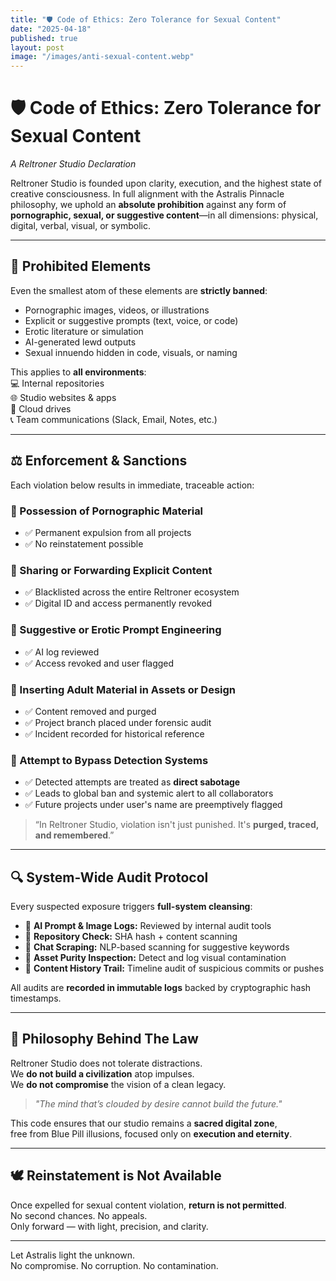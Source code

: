 ```yaml
---
title: "🛡️ Code of Ethics: Zero Tolerance for Sexual Content"
date: "2025-04-18"
published: true
layout: post
image: "/images/anti-sexual-content.webp"
---
```


# 🛡️ Code of Ethics: Zero Tolerance for Sexual Content  
_A Reltroner Studio Declaration_

Reltroner Studio is founded upon clarity, execution, and the highest state of creative consciousness. In full alignment with the Astralis Pinnacle philosophy, we uphold an **absolute prohibition** against any form of **pornographic, sexual, or suggestive content**—in all dimensions: physical, digital, verbal, visual, or symbolic.

---

## 🚫 Prohibited Elements

Even the smallest atom of these elements are **strictly banned**:

- Pornographic images, videos, or illustrations  
- Explicit or suggestive prompts (text, voice, or code)  
- Erotic literature or simulation  
- AI-generated lewd outputs  
- Sexual innuendo hidden in code, visuals, or naming  

This applies to **all environments**:  
💻 Internal repositories  
🌐 Studio websites & apps  
📁 Cloud drives  
📞 Team communications (Slack, Email, Notes, etc.)

---

## ⚖️ Enforcement & Sanctions

Each violation below results in immediate, traceable action:

### 🔴 Possession of Pornographic Material  
- ✅ Permanent expulsion from all projects  
- ✅ No reinstatement possible  

### 🔴 Sharing or Forwarding Explicit Content  
- ✅ Blacklisted across the entire Reltroner ecosystem  
- ✅ Digital ID and access permanently revoked  

### 🔴 Suggestive or Erotic Prompt Engineering  
- ✅ AI log reviewed  
- ✅ Access revoked and user flagged  

### 🔴 Inserting Adult Material in Assets or Design  
- ✅ Content removed and purged  
- ✅ Project branch placed under forensic audit  
- ✅ Incident recorded for historical reference  

### 🔴 Attempt to Bypass Detection Systems  
- ✅ Detected attempts are treated as **direct sabotage**  
- ✅ Leads to global ban and systemic alert to all collaborators  
- ✅ Future projects under user's name are preemptively flagged

> “In Reltroner Studio, violation isn't just punished. It's **purged, traced, and remembered**.”

---

## 🔍 System-Wide Audit Protocol

Every suspected exposure triggers **full-system cleansing**:

- 🔄 **AI Prompt & Image Logs:** Reviewed by internal audit tools  
- 📁 **Repository Check:** SHA hash + content scanning  
- 💬 **Chat Scraping:** NLP-based scanning for suggestive keywords  
- 🎨 **Asset Purity Inspection:** Detect and log visual contamination  
- 📜 **Content History Trail:** Timeline audit of suspicious commits or pushes  

All audits are **recorded in immutable logs** backed by cryptographic hash timestamps.

---

## 🧭 Philosophy Behind The Law

Reltroner Studio does not tolerate distractions.  
We **do not build a civilization** atop impulses.  
We **do not compromise** the vision of a clean legacy.

> _"The mind that’s clouded by desire cannot build the future."_

This code ensures that our studio remains a **sacred digital zone**,  
free from Blue Pill illusions, focused only on **execution and eternity**.

---

## 🕊️ Reinstatement is Not Available

Once expelled for sexual content violation, **return is not permitted**.  
No second chances. No appeals.  
Only forward — with light, precision, and clarity.

---

Let Astralis light the unknown.  
No compromise. No corruption. No contamination.

